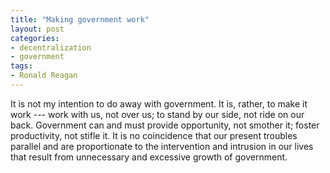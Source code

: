 ```yaml
---
title: "Making government work"
layout: post
categories:
- decentralization
- government
tags:
- Ronald Reagan
---
```


It is not my intention to do away with government. It is, rather, to make it work --- work with us, not over us; to stand by our side, not ride on our back. Government can and must provide opportunity, not smother it; foster productivity, not stifle it. It is no coincidence that our present troubles parallel and are proportionate to the intervention and intrusion in our lives that result from unnecessary and excessive growth of government.
